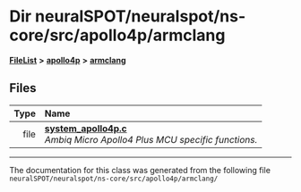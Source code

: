 

# Dir neuralSPOT/neuralspot/ns-core/src/apollo4p/armclang



[**FileList**](files.md) **>** [**apollo4p**](dir_c58f1eb3a5e551e5695aea95f324fbae.md) **>** [**armclang**](dir_8f4c64cf0628cf64bd11e8bebf31f7d5.md)












## Files

| Type | Name |
| ---: | :--- |
| file | [**system\_apollo4p.c**](system__apollo4p_8c.md) <br>_Ambiq Micro Apollo4 Plus MCU specific functions._  |



























































------------------------------
The documentation for this class was generated from the following file `neuralSPOT/neuralspot/ns-core/src/apollo4p/armclang/`

